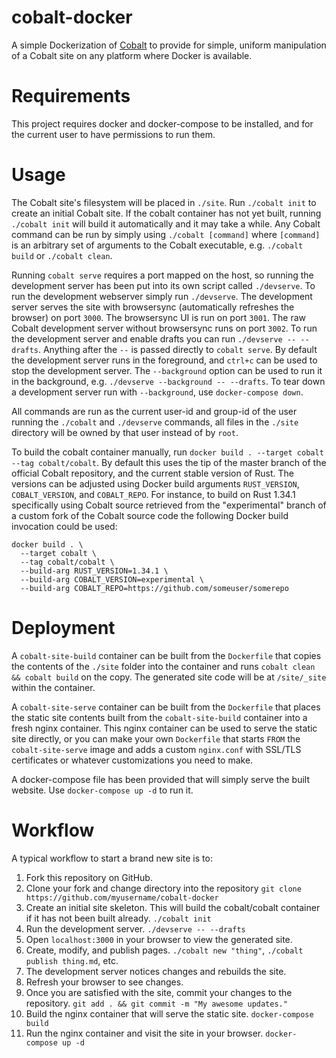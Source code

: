 # cobalt-docker
A simple Dockerization of [Cobalt](https://github.com/cobalt-org/cobalt.rs) to provide for simple, uniform manipulation
of a Cobalt site on any platform where Docker is available.

# Requirements
This project requires docker and docker-compose to be installed, and for the current user to have permissions to run
them.

# Usage
The Cobalt site's filesystem will be placed in `./site`. Run `./cobalt init` to create an initial Cobalt site. If the
cobalt container has not yet built, running `./cobalt init` will build it automatically and it may take a while. Any
Cobalt command can be run by simply using `./cobalt [command]` where `[command]` is an arbitrary set of arguments to the
Cobalt executable, e.g. `./cobalt build` or `./cobalt clean`.

Running `cobalt serve` requires a port mapped on the host, so running the development server has been put into its own
script called `./devserve`. To run the development webserver simply run `./devserve`. The development server serves the
site with browsersync (automatically refreshes the browser) on port `3000`. The browsersync UI is run on port `3001`.
The raw Cobalt development server without browsersync runs on port `3002`. To run the development server and enable
drafts you can run `./devserve -- --drafts`. Anything after the `--` is passed directly to `cobalt serve`. By default
the development server runs in the foreground, and `ctrl+c` can be used to stop the development server. The
`--background` option can be used to run it in the background, e.g. `./devserve --background -- --drafts`. To tear down
a development server run with `--background`, use `docker-compose down`.

All commands are run as the current user-id and group-id of the user running the `./cobalt` and `./devserve` commands,
all files in the `./site` directory will be owned by that user instead of by `root`. 

To build the cobalt container manually, run `docker build . --target cobalt --tag cobalt/cobalt`. By default this uses
the tip of the master branch of the official Cobalt repository, and the current stable version of Rust. The versions can
be adjusted using Docker build arguments `RUST_VERSION`, `COBALT_VERSION`, and `COBALT_REPO`. For instance, to build on
Rust 1.34.1 specifically using Cobalt source retrieved from the "experimental" branch of a custom fork of the Cobalt
source code the following Docker build invocation could be used:

    docker build . \
      --target cobalt \
      --tag cobalt/cobalt \
      --build-arg RUST_VERSION=1.34.1 \
      --build-arg COBALT_VERSION=experimental \
      --build-arg COBALT_REPO=https://github.com/someuser/somerepo

# Deployment
A `cobalt-site-build` container can be built from the `Dockerfile` that copies the contents of the `./site` folder into
the container and runs `cobalt clean && cobalt build` on the copy. The generated site code will be at `/site/_site`
within the container. 

A `cobalt-site-serve` container can be built from the `Dockerfile` that places the static site contents built from the
`cobalt-site-build` container into a fresh nginx container. This nginx container can be used to serve the static site
directly, or you can make your own `Dockerfile` that starts `FROM` the `cobalt-site-serve` image and adds a custom
`nginx.conf` with SSL/TLS certificates or whatever customizations you need to make.

A docker-compose file has been provided that will simply serve the built website. Use `docker-compose up -d` to run it.

# Workflow
A typical workflow to start a brand new site is to:

1. Fork this repository on GitHub.
2. Clone your fork and change directory into the repository
   `git clone https://github.com/myusername/cobalt-docker`
3. Create an initial site skeleton. This will build the cobalt/cobalt container if it has not been built already.
   `./cobalt init`
4. Run the development server.
   `./devserve -- --drafts`
5. Open `localhost:3000` in your browser to view the generated site.
6. Create, modify, and publish pages.
   `./cobalt new "thing"`, `./cobalt publish thing.md`, etc.
7. The development server notices changes and rebuilds the site.
8. Refresh your browser to see changes.
9. Once you are satisfied with the site, commit your changes to the repository.
   `git add . && git commit -m "My awesome updates."`
10. Build the nginx container that will serve the static site.
    `docker-compose build`
11. Run the nginx container and visit the site in your browser.
    `docker-compose up -d`
